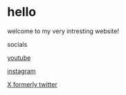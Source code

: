 # hello
welcome to my very intresting website!

socials

[youtube](https://www.youtube.com/watch?v=dQw4w9WgXcQ)

[instagram](https://www.youtube.com/watch?v=dQw4w9WgXcQ)

[X formerly twitter](https://www.youtube.com/watch?v=dQw4w9WgXcQ)
